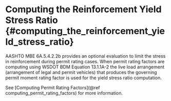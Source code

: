 Computing the Reinforcement Yield Stress Ratio {#computing_the_reinforcement_yield_stress_ratio}
==============================================

AASHTO MBE 6A.5.4.2.2b provides an optional evaluation to limit the stress in reinforcement during permit rating cases. When permit rating factors are computing using WSDOT BDM Equation 13.1.1A-2 the live load arrangement (arrangement of legal and permit vehicles) that produces the governing permit moment rating factor is used for the yield stress ratio computation.


See [Computing Permit Rating Factors](@ref computing_permit_rating_factors) for more information.